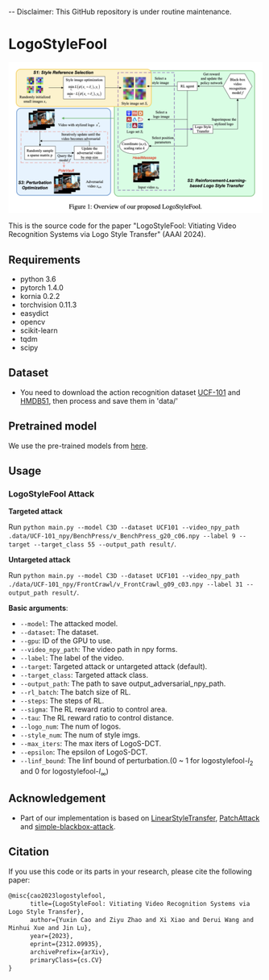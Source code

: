 -- Disclaimer: This GitHub repository is under routine maintenance.
  
# LogoStyleFool

<div align="center">
  <img src="Images/Fig1.png" width="800px" />
</div>

This is the source code for the paper "LogoStyleFool: Vitiating Video Recognition Systems via Logo Style Transfer" (AAAI 2024).

## Requirements
+ python 3.6
+ pytorch 1.4.0
+ kornia 0.2.2
+ torchvision 0.11.3
+ easydict
+ opencv
+ scikit-learn
+ tqdm
+ scipy

## Dataset

* You need to download the action recognition dataset [UCF-101](http://crcv.ucf.edu/data/UCF101.php) and [HMDB51](https://serre-lab.clps.brown.edu/resource/hmdb-a-large-human-motion-database/#Downloads), then process and save them in 'data/'

## Pretrained model
We use the pre-trained models from [here]().

## Usage

### LogoStyleFool Attack

**Targeted attack**

Run `python main.py --model C3D --dataset UCF101 --video_npy_path .data/UCF-101_npy/BenchPress/v_BenchPress_g20_c06.npy --label 9 --target --target_class 55 --output_path result/`.

**Untargeted attack**

Run `python main.py --model C3D --dataset UCF101 --video_npy_path ./data/UCF-101_npy/FrontCrawl/v_FrontCrawl_g09_c03.npy --label 31 --output_path result/`.

**Basic arguments**:
* `--model`: The attacked model.
* `--dataset`: The dataset.
* `--gpu`: ID of the GPU to use.
* `--video_npy_path`: The video path in npy forms.
* `--label`: The label of the video.
* `--target`: Targeted attack or untargeted attack (default).
* `--target_class`: Targeted attack class.
* `--output_path`: The path to save output_adversarial_npy_path.
* `--rl_batch`: The batch size of RL.
* `--steps`: The steps of RL. 
* `--sigma`: The RL reward ratio to control area.
* `--tau`: The RL reward ratio to control distance.
* `--logo_num`: The num of logos.
* `--style_num`: The num of style imgs.
* `--max_iters`: The max iters of LogoS-DCT.
* `--epsilon`: The epsilon of LogoS-DCT.
* `--linf_bound`: The linf bound of perturbation.(0 ~ 1 for logostylefool-$l_2$ and 0 for logostylefool-$l_\infty$)
  

## Acknowledgement
* Part of our implementation is based on [LinearStyleTransfer](https://github.com/sunshineatnoon/LinearStyleTransfer), [PatchAttack](https://github.com/Chenglin-Yang/PatchAttack) and [simple-blackbox-attack](https://github.com/cg563/simple-blackbox-attack).

## Citation

If you use this code or its parts in your research, please cite the following paper:
```
@misc{cao2023logostylefool,
      title={LogoStyleFool: Vitiating Video Recognition Systems via Logo Style Transfer}, 
      author={Yuxin Cao and Ziyu Zhao and Xi Xiao and Derui Wang and Minhui Xue and Jin Lu},
      year={2023},
      eprint={2312.09935},
      archivePrefix={arXiv},
      primaryClass={cs.CV}
}
```
